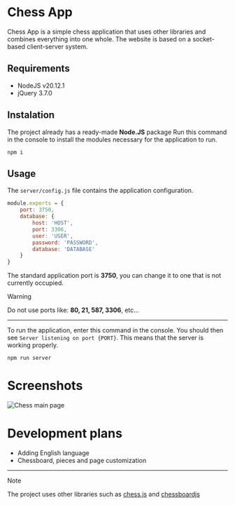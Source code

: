 # Chess App
Chess App is a simple chess application that uses other libraries and combines everything into one whole. The website is based on a socket-based client-server system.

## Requirements
- NodeJS v20.12.1
- jQuery 3.7.0

## Instalation

The project already has a ready-made **Node.JS** package
Run this command in the console to install the modules necessary for the application to run.

    npm i

## Usage

The `server/config.js` file contains the application configuration.
```javascript
module.exports = {
    port: 3750,
    database: {
        host: 'HOST',
        port: 3306,
        user: 'USER',
        password: 'PASSWORD',
        database: 'DATABASE'
    }
}
```
The standard application port is **3750**, you can change it to one that is not currently occupied.

> [!WARNING]
> Do not use ports like: **80, 21, 587, 3306**, etc...

---
To run the application, enter this command in the console.
You should then see `Server listening on port {PORT}`. This means that the server is working properly.
    
    npm run server


# Screenshots


<img src="https://cdn.discordapp.com/attachments/1009784232601718825/1231591202441400350/Zrzut_ekranu_2024-04-21_150322.png?ex=663783b0&is=66250eb0&hm=519fc8bcd55ad11c9516d9b42b3c5c042ed78424c081af81f161faf2e203f200&" alt="Chess main page">

# Development plans
- Adding English language
- Chessboard, pieces and page customization
---
> [!NOTE]
> The project uses other libraries such as [chess.js](https://github.com/jhlywa/chess.js) and [chessboardjs](https://github.com/oakmac/chessboardjs/)
